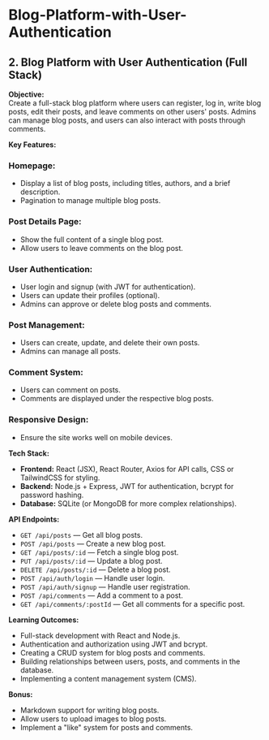 # Blog-Platform-with-User-Authentication

## 2. Blog Platform with User Authentication (Full Stack)

**Objective:**  
Create a full-stack blog platform where users can register, log in, write blog posts, edit their posts, and leave comments on other users' posts. Admins can manage blog posts, and users can also interact with posts through comments.

**Key Features:**

### Homepage:
- Display a list of blog posts, including titles, authors, and a brief description.
- Pagination to manage multiple blog posts.

### Post Details Page:
- Show the full content of a single blog post.
- Allow users to leave comments on the blog post.

### User Authentication:
- User login and signup (with JWT for authentication).
- Users can update their profiles (optional).
- Admins can approve or delete blog posts and comments.

### Post Management:
- Users can create, update, and delete their own posts.
- Admins can manage all posts.

### Comment System:
- Users can comment on posts.
- Comments are displayed under the respective blog posts.

### Responsive Design:
- Ensure the site works well on mobile devices.

**Tech Stack:**
- **Frontend:** React (JSX), React Router, Axios for API calls, CSS or TailwindCSS for styling.
- **Backend:** Node.js + Express, JWT for authentication, bcrypt for password hashing.
- **Database:** SQLite (or MongoDB for more complex relationships).

**API Endpoints:**
- `GET /api/posts` — Get all blog posts.
- `POST /api/posts` — Create a new blog post.
- `GET /api/posts/:id` — Fetch a single blog post.
- `PUT /api/posts/:id` — Update a blog post.
- `DELETE /api/posts/:id` — Delete a blog post.
- `POST /api/auth/login` — Handle user login.
- `POST /api/auth/signup` — Handle user registration.
- `POST /api/comments` — Add a comment to a post.
- `GET /api/comments/:postId` — Get all comments for a specific post.

**Learning Outcomes:**
- Full-stack development with React and Node.js.
- Authentication and authorization using JWT and bcrypt.
- Creating a CRUD system for blog posts and comments.
- Building relationships between users, posts, and comments in the database.
- Implementing a content management system (CMS).

**Bonus:**
- Markdown support for writing blog posts.
- Allow users to upload images to blog posts.
- Implement a "like" system for posts and comments.
